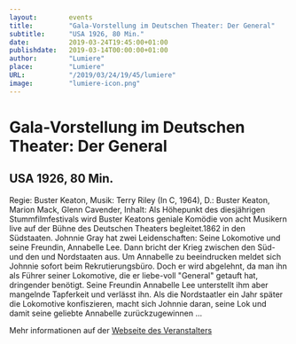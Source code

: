 ```yaml
---
layout:        events
title:         "Gala-Vorstellung im Deutschen Theater: Der General"
subtitle:      "USA 1926, 80 Min."
date:          2019-03-24T19:45:00+01:00
publishdate:   2019-03-14T00:00:00+01:00
author:        "Lumiere"
place:         "Lumiere"
URL:           "/2019/03/24/19/45/lumiere"
image:         "lumiere-icon.png"
---
```


Gala-Vorstellung im Deutschen Theater: Der General
===========

USA 1926, 80 Min.
-----------

Regie: Buster Keaton, Musik: Terry Riley (In C, 1964), D.: Buster Keaton, Marion Mack, Glenn Cavender, Inhalt: Als Höhepunkt des diesjährigen Stummfilmfestivals wird Buster Keatons geniale Komödie von acht Musikern live auf der Bühne des Deutschen Theaters begleitet.1862 in den Südstaaten. Johnnie Gray hat zwei Leidenschaften: Seine Lokomotive und seine Freundin, Annabelle Lee. Dann bricht der Krieg zwischen den Süd- und den und Nordstaaten aus.  Um Annabelle zu beeindrucken meldet sich Johnnie sofort  beim Rekrutierungsbüro. Doch er wird abgelehnt, da man ihn als Führer seiner Lokomotive, die er liebe-voll "General" getauft hat, dringender benötigt. Seine Freundin Annabelle Lee unterstellt ihm aber mangelnde Tapferkeit und verlässt ihn. Als die Nordstaatler ein Jahr später die Lokomotive konfiszieren, macht sich Johnnie daran, seine Lok und damit seine geliebte Annabelle zurückzugewinnen ...

Mehr informationen auf der [Webseite des Veranstalters](http://www.lumiere.de/19/03/general.htm)
